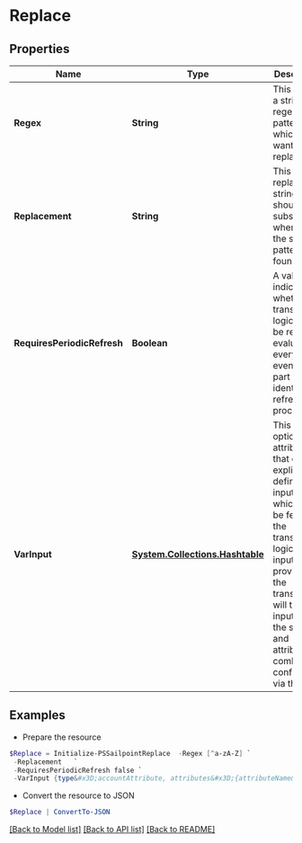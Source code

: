 # Replace
## Properties

Name | Type | Description | Notes
------------ | ------------- | ------------- | -------------
**Regex** | **String** | This can be a string or a regex pattern in which you want to replace. | 
**Replacement** | **String** | This is the replacement string that should be substituded wherever the string or pattern is found. | 
**RequiresPeriodicRefresh** | **Boolean** | A value that indicates whether the transform logic should be re-evaluated every evening as part of the identity refresh process | [optional] [default to $false]
**VarInput** | [**System.Collections.Hashtable**](AnyType.md) | This is an optional attribute that can explicitly define the input data which will be fed into the transform logic. If input is not provided, the transform will take its input from the source and attribute combination configured via the UI. | [optional] 

## Examples

- Prepare the resource
```powershell
$Replace = Initialize-PSSailpointReplace  -Regex [^a-zA-Z] `
 -Replacement   `
 -RequiresPeriodicRefresh false `
 -VarInput {type&#x3D;accountAttribute, attributes&#x3D;{attributeName&#x3D;first_name, sourceName&#x3D;Source}}
```

- Convert the resource to JSON
```powershell
$Replace | ConvertTo-JSON
```

[[Back to Model list]](../README.md#documentation-for-models) [[Back to API list]](../README.md#documentation-for-api-endpoints) [[Back to README]](../README.md)

